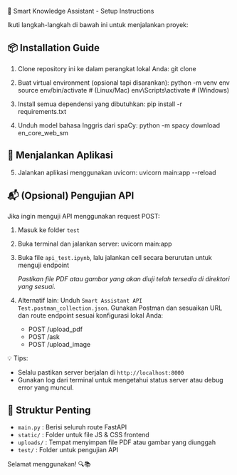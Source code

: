 🧠 Smart Knowledge Assistant - Setup Instructions

Ikuti langkah-langkah di bawah ini untuk menjalankan proyek:

📦 Installation Guide
----------------------
1. Clone repository ini ke dalam perangkat lokal Anda:
   git clone <repository-url>

2. Buat virtual environment (opsional tapi disarankan):
   python -m venv env
   source env/bin/activate        # (Linux/Mac)
   env\Scripts\activate           # (Windows)

3. Install semua dependensi yang dibutuhkan:
   pip install -r requirements.txt

4. Unduh model bahasa Inggris dari spaCy:
   python -m spacy download en_core_web_sm

🚀 Menjalankan Aplikasi
------------------------
5. Jalankan aplikasi menggunakan uvicorn:
   uvicorn main:app --reload

📬 (Opsional) Pengujian API
-----------------------------
Jika ingin menguji API menggunakan request POST:

1. Masuk ke folder `test`
2. Buka terminal dan jalankan server:
   uvicorn main:app

3. Buka file `api_test.ipynb`, lalu jalankan cell secara berurutan untuk menguji endpoint

   *Pastikan file PDF atau gambar yang akan diuji telah tersedia di direktori yang sesuai.*

4. Alternatif lain:
   Unduh `Smart Assistant API Test.postman_collection.json`. Gunakan Postman dan sesuaikan URL dan route endpoint sesuai konfigurasi lokal Anda:
   - POST /upload_pdf
   - POST /ask
   - POST /upload_image

💡 Tips:
- Selalu pastikan server berjalan di `http://localhost:8000`
- Gunakan log dari terminal untuk mengetahui status server atau debug error yang muncul.

📂 Struktur Penting
---------------------
- `main.py`         : Berisi seluruh route FastAPI
- `static/`         : Folder untuk file JS & CSS frontend
- `uploads/`        : Tempat menyimpan file PDF atau gambar yang diunggah
- `test/`           : Folder untuk pengujian API

Selamat menggunakan! 🔍📚
